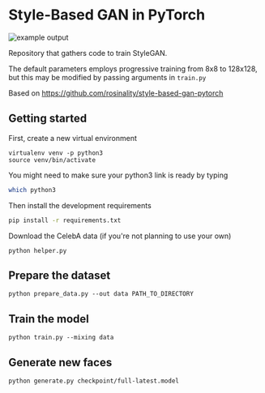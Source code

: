 # Style-Based GAN in PyTorch
![example output](https://miro.medium.com/max/3780/1*dhXsTa5zOVk79AowpMHKbg.png)

Repository that gathers code to train StyleGAN.

The default parameters employs progressive training from 8x8 to 128x128, but this may be modified by passing arguments in `train.py`

Based on https://github.com/rosinality/style-based-gan-pytorch

## Getting started

First, create a new virtual environment

```
virtualenv venv -p python3
source venv/bin/activate
```

You might need to make sure your python3 link is ready by typing

```bash
which python3
```

Then install the development requirements

```bash
pip install -r requirements.txt
```

Download the CelebA data (if you're not planning to use your own)

```
python helper.py
```

## Prepare the dataset
```
python prepare_data.py --out data PATH_TO_DIRECTORY
```

## Train the model
```
python train.py --mixing data
```

## Generate new faces
```
python generate.py checkpoint/full-latest.model
```
